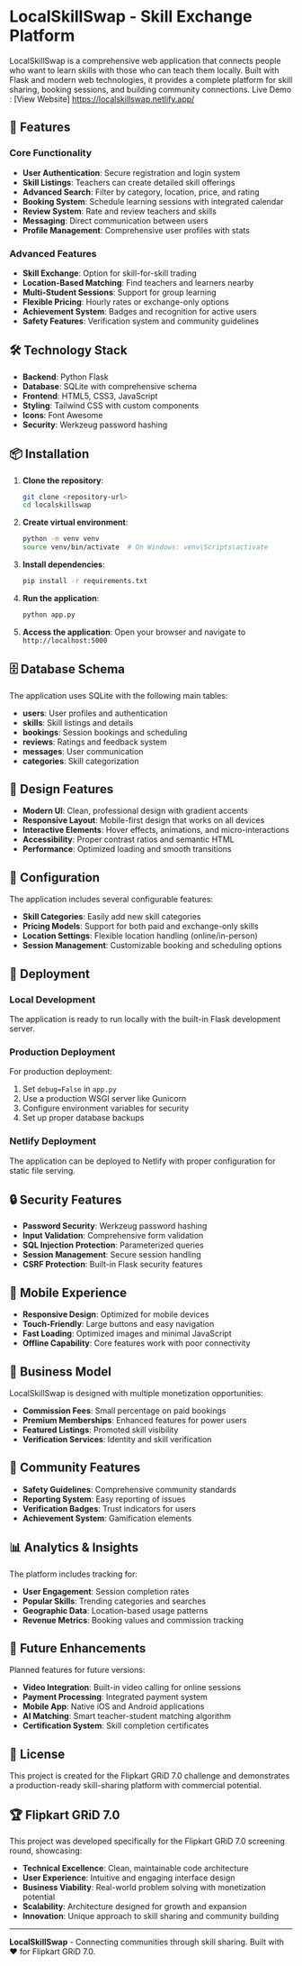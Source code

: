 # LocalSkillSwap - Skill Exchange Platform

LocalSkillSwap is a comprehensive web application that connects people who want to learn skills with those who can teach them locally. Built with Flask and modern web technologies, it provides a complete platform for skill sharing, booking sessions, and building community connections.
Live Demo : [View Website] https://localskillswap.netlify.app/

## 🚀 Features

### Core Functionality
- **User Authentication**: Secure registration and login system
- **Skill Listings**: Teachers can create detailed skill offerings
- **Advanced Search**: Filter by category, location, price, and rating
- **Booking System**: Schedule learning sessions with integrated calendar
- **Review System**: Rate and review teachers and skills
- **Messaging**: Direct communication between users
- **Profile Management**: Comprehensive user profiles with stats

### Advanced Features
- **Skill Exchange**: Option for skill-for-skill trading
- **Location-Based Matching**: Find teachers and learners nearby
- **Multi-Student Sessions**: Support for group learning
- **Flexible Pricing**: Hourly rates or exchange-only options
- **Achievement System**: Badges and recognition for active users
- **Safety Features**: Verification system and community guidelines

## 🛠️ Technology Stack

- **Backend**: Python Flask
- **Database**: SQLite with comprehensive schema
- **Frontend**: HTML5, CSS3, JavaScript
- **Styling**: Tailwind CSS with custom components
- **Icons**: Font Awesome
- **Security**: Werkzeug password hashing

## 📦 Installation

1. **Clone the repository**:
   ```bash
   git clone <repository-url>
   cd localskillswap
   ```

2. **Create virtual environment**:
   ```bash
   python -m venv venv
   source venv/bin/activate  # On Windows: venv\Scripts\activate
   ```

3. **Install dependencies**:
   ```bash
   pip install -r requirements.txt
   ```

4. **Run the application**:
   ```bash
   python app.py
   ```

5. **Access the application**:
   Open your browser and navigate to `http://localhost:5000`

## 🗄️ Database Schema

The application uses SQLite with the following main tables:
- **users**: User profiles and authentication
- **skills**: Skill listings and details
- **bookings**: Session bookings and scheduling
- **reviews**: Ratings and feedback system
- **messages**: User communication
- **categories**: Skill categorization

## 🎨 Design Features

- **Modern UI**: Clean, professional design with gradient accents
- **Responsive Layout**: Mobile-first design that works on all devices
- **Interactive Elements**: Hover effects, animations, and micro-interactions
- **Accessibility**: Proper contrast ratios and semantic HTML
- **Performance**: Optimized loading and smooth transitions

## 🔧 Configuration

The application includes several configurable features:
- **Skill Categories**: Easily add new skill categories
- **Pricing Models**: Support for both paid and exchange-only skills
- **Location Settings**: Flexible location handling (online/in-person)
- **Session Management**: Customizable booking and scheduling options

## 🚀 Deployment

### Local Development
The application is ready to run locally with the built-in Flask development server.

### Production Deployment
For production deployment:
1. Set `debug=False` in `app.py`
2. Use a production WSGI server like Gunicorn
3. Configure environment variables for security
4. Set up proper database backups

### Netlify Deployment
The application can be deployed to Netlify with proper configuration for static file serving.

## 🔒 Security Features

- **Password Security**: Werkzeug password hashing
- **Input Validation**: Comprehensive form validation
- **SQL Injection Protection**: Parameterized queries
- **Session Management**: Secure session handling
- **CSRF Protection**: Built-in Flask security features

## 📱 Mobile Experience

- **Responsive Design**: Optimized for mobile devices
- **Touch-Friendly**: Large buttons and easy navigation
- **Fast Loading**: Optimized images and minimal JavaScript
- **Offline Capability**: Core features work with poor connectivity

## 🎯 Business Model

LocalSkillSwap is designed with multiple monetization opportunities:
- **Commission Fees**: Small percentage on paid bookings
- **Premium Memberships**: Enhanced features for power users
- **Featured Listings**: Promoted skill visibility
- **Verification Services**: Identity and skill verification

## 🤝 Community Features

- **Safety Guidelines**: Comprehensive community standards
- **Reporting System**: Easy reporting of issues
- **Verification Badges**: Trust indicators for users
- **Achievement System**: Gamification elements

## 📊 Analytics & Insights

The platform includes tracking for:
- **User Engagement**: Session completion rates
- **Popular Skills**: Trending categories and searches
- **Geographic Data**: Location-based usage patterns
- **Revenue Metrics**: Booking values and commission tracking

## 🔮 Future Enhancements

Planned features for future versions:
- **Video Integration**: Built-in video calling for online sessions
- **Payment Processing**: Integrated payment system
- **Mobile App**: Native iOS and Android applications
- **AI Matching**: Smart teacher-student matching algorithm
- **Certification System**: Skill completion certificates

## 📄 License

This project is created for the Flipkart GRiD 7.0 challenge and demonstrates a production-ready skill-sharing platform with commercial potential.

## 🏆 Flipkart GRiD 7.0

This project was developed specifically for the Flipkart GRiD 7.0 screening round, showcasing:
- **Technical Excellence**: Clean, maintainable code architecture
- **User Experience**: Intuitive and engaging interface design
- **Business Viability**: Real-world problem solving with monetization potential
- **Scalability**: Architecture designed for growth and expansion
- **Innovation**: Unique approach to skill sharing and community building

---

**LocalSkillSwap** - Connecting communities through skill sharing. Built with ❤️ for Flipkart GRiD 7.0.
